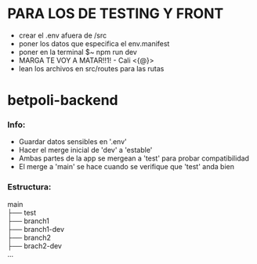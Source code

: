 # PARA LOS DE TESTING Y FRONT
- crear el .env afuera de /src
- poner los datos que especifica el env.manifest
- poner en la terminal $~ npm run dev
- MARGA TE VOY A MATAR!!1! - Cali <{@}>
- lean los archivos en src/routes para las rutas 

# betpoli-backend
### Info:
- Guardar datos sensibles en '.env'
- Hacer el merge inicial de 'dev' a 'estable'
- Ambas partes de la app se mergean a 'test' para probar compatibilidad
- El merge a 'main' se hace cuando se verifique que 'test' anda bien
### Estructura:
main\
├── test\
├── branch1\
├── branch1-dev\
├── branch2\
├── brach2-dev\
...


